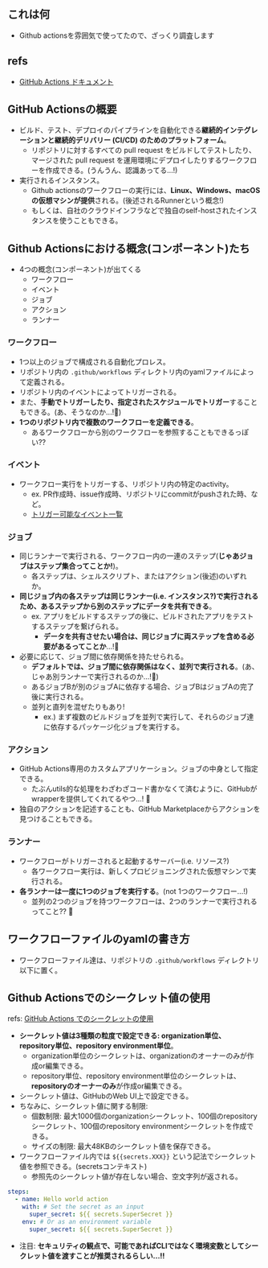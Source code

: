 ## これは何

- Github actionsを雰囲気で使ってたので、ざっくり調査します

## refs

- [GitHub Actions ドキュメント](https://docs.github.com/ja/actions)

## GitHub Actionsの概要

- ビルド、テスト、デプロイのパイプラインを自動化できる**継続的インテグレーションと継続的デリバリー (CI/CD) のためのプラットフォーム**。
  - リポジトリに対するすべての pull request をビルドしてテストしたり、マージされた pull request を運用環境にデプロイしたりするワークフローを作成できる。(うんうん、認識あってる...!)
- 実行されるインスタンス。
  - Github actionsのワークフローの実行には、**Linux、Windows、macOS の仮想マシンが提供**される。(後述されるRunnerという概念!)
  - もしくは、自社のクラウドインフラなどで独自のself-hostされたインスタンスを使うこともできる。

## Github Actionsにおける概念(コンポーネント)たち

- 4つの概念(コンポーネント)が出てくる
  - ワークフロー
  - イベント
  - ジョブ
  - アクション
  - ランナー

### ワークフロー

- 1つ以上のジョブで構成される自動化プロレス。
- リポジトリ内の `.github/workflows` ディレクトリ内のyamlファイルによって定義される。
- リポジトリ内のイベントによってトリガーされる。
- また、**手動でトリガーしたり、指定されたスケジュールでトリガー**することもできる。(あ、そうなのか...!:thinking:)
- **1つのリポジトリ内で複数のワークフローを定義できる**。
  - あるワークフローから別のワークフローを参照することもできるっぽい??

### イベント

- ワークフロー実行をトリガーする、リポジトリ内の特定のactivity。
  - ex. PR作成時、issue作成時、リポジトリにcommitがpushされた時、など。
  - [トリガー可能なイベント一覧](https://docs.github.com/ja/actions/writing-workflows/choosing-when-your-workflow-runs/events-that-trigger-workflows)

### ジョブ

- 同じランナーで実行される、ワークフロー内の一連のステップ(**じゃあジョブはステップ集合ってことか!**)。
  - 各ステップは、シェルスクリプト、またはアクション(後述)のいずれか。
- **同じジョブ内の各ステップは同じランナー(i.e. インスタンス?)で実行されるため、あるステップから別のステップにデータを共有できる**。
  - ex. アプリをビルドするステップの後に、ビルドされたアプリをテストするステップを繋げられる。
    - **データを共有させたい場合は、同じジョブに両ステップを含める必要があるってことか**...!:thinking:
- 必要に応じて、ジョブ間に依存関係を持たせられる。
  - **デフォルトでは、ジョブ間に依存関係はなく、並列で実行される**。(あ、じゃあ別ランナーで実行されるのか...!:thinking:)
  - あるジョブBが別のジョブAに依存する場合、ジョブBはジョブAの完了後に実行される。
  - 並列と直列を混ぜたりもあり!
    - ex.) まず複数のビルドジョブを並列で実行して、それらのジョブ達に依存するパッケージ化ジョブを実行する。
  
### アクション

- GitHub Actions専用のカスタムアプリケーション。ジョブの中身として指定できる。
  - たぶんutils的な処理をわざわざコード書かなくて済むように、GitHubがwrapperを提供してくれてるやつ...! :thinking:
- 独自のアクションを記述することも、GitHub Marketplaceからアクションを見つけることもできる。

### ランナー

- ワークフローがトリガーされると起動するサーバー(i.e. リソース?)
  - 各ワークフロー実行は、新しくプロビジョニングされた仮想マシンで実行される。
- **各ランナーは一度に1つのジョブを実行する**。(not 1つのワークフロー...!)
  - 並列の2つのジョブを持つワークフローは、2つのランナーで実行されるってこと?? :thinking:

## ワークフローファイルのyamlの書き方

- ワークフローファイル達は、リポジトリの `.github/workflows` ディレクトリ以下に置く。

## Github Actionsでのシークレット値の使用

refs: [GitHub Actions でのシークレットの使用](https://docs.github.com/ja/actions/security-for-github-actions/security-guides/using-secrets-in-github-actions)

- **シークレット値は3種類の粒度で設定できる: organization単位、repository単位、repository environment単位**。
  - organization単位のシークレットは、organizationのオーナーのみが作成or編集できる。
  - repository単位、repository environment単位のシークレットは、**repositoryのオーナーのみ**が作成or編集できる。
- シークレット値は、GitHubのWeb UI上で設定できる。
- ちなみに、シークレット値に関する制限:
  - 個数制限: 最大1000個のorganizationシークレット、100個のrepositoryシークレット、100個のrepository environmentシークレットを作成できる。
  - サイズの制限: 最大48KBのシークレット値を保存できる。
- ワークフローファイル内では `${{secrets.XXX}}` という記法でシークレット値を参照できる。(secretsコンテキスト)
  - 参照先のシークレット値が存在しない場合、空文字列が返される。

```yaml
steps:
  - name: Hello world action
    with: # Set the secret as an input
      super_secret: ${{ secrets.SuperSecret }}
    env: # Or as an environment variable
      super_secret: ${{ secrets.SuperSecret }}
```

- 注目: **セキュリティの観点で、可能であればCLIではなく環境変数としてシークレット値を渡すことが推奨されるらしい...!!**
